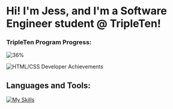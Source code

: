 # Hi! I'm Jess, and I'm a Software Engineer student @ TripleTen!

### TripleTen Program Progress:
![36%](https://progress-bar.xyz/36)

![HTML/CSS Developer Achievements](https://media.licdn.com/dms/image/v2/D5622AQF3QuGi9GhkCw/feedshare-shrink_800/B56ZQtvouEHoAg-/0/1735934250770?e=1740009600&v=beta&t=EkMwtKlfLswpfkUHyzeFSH-hZIq74nLer9SURhEG0MI)

## **Languages and Tools:**

[![My Skills](https://skillicons.dev/icons?i=js,html,css,vscode,figma,git,github,discord)](https://skillicons.dev)
